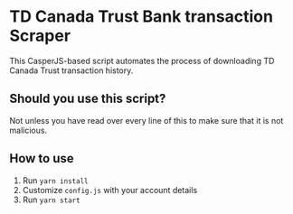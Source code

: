 # TD Canada Trust Bank transaction Scraper

This CasperJS-based script automates the process of downloading TD Canada Trust transaction history.

## Should you use this script?
Not unless you have read over every line of this to make sure that it is not malicious.

## How to use

1. Run `yarn install`
1. Customize `config.js` with your account details
1. Run `yarn start`

